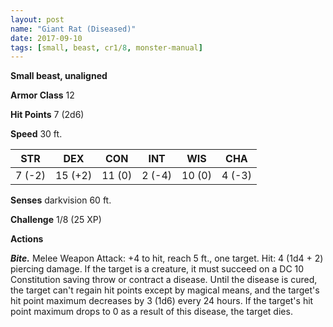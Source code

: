 ```yaml
---
layout: post
name: "Giant Rat (Diseased)"
date: 2017-09-10
tags: [small, beast, cr1/8, monster-manual]
---
```


**Small beast, unaligned**

**Armor Class** 12

**Hit Points** 7 (2d6)

**Speed** 30 ft.

|   STR   |   DEX   |   CON   |   INT   |   WIS   |   CHA   |
|:-----:|:-----:|:-----:|:-----:|:-----:|:-----:|
| 7 (-2) | 15 (+2) | 11 (0) | 2 (-4) | 10 (0) | 4 (-3) |

**Senses** darkvision 60 ft.

**Challenge** 1/8 (25 XP)

**Actions**

***Bite.*** Melee Weapon Attack: +4 to hit, reach 5 ft., one target. Hit: 4 (1d4 + 2) piercing damage. If the target is a creature, it must succeed on a DC 10 Constitution saving throw or contract a disease. Until the disease is cured, the target can't regain hit points except by magical means, and the target's hit point maximum decreases by 3 (1d6) every 24 hours. If the target's hit point maximum drops to 0 as a result of this disease, the target dies.

